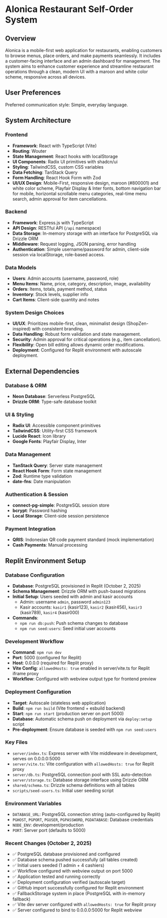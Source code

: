 # Alonica Restaurant Self-Order System

## Overview
Alonica is a mobile-first web application for restaurants, enabling customers to browse menus, place orders, and make payments seamlessly. It includes a customer-facing interface and an admin dashboard for management. The system aims to enhance customer experience and streamline restaurant operations through a clean, modern UI with a maroon and white color scheme, responsive across all devices.

## User Preferences
Preferred communication style: Simple, everyday language.

## System Architecture

### Frontend
- **Framework**: React with TypeScript (Vite)
- **Routing**: Wouter
- **State Management**: React hooks with localStorage
- **UI Components**: Radix UI primitives with shadcn/ui
- **Styling**: TailwindCSS, custom CSS variables
- **Data Fetching**: TanStack Query
- **Form Handling**: React Hook Form with Zod
- **UI/UX Design**: Mobile-First, responsive design, maroon (#800001) and white color scheme, Playfair Display & Inter fonts, bottom navigation bar for mobile, horizontal scrollable menu categories, real-time menu search, admin approval for item cancellations.

### Backend
- **Framework**: Express.js with TypeScript
- **API Design**: RESTful API (`/api` namespace)
- **Data Storage**: In-memory storage with an interface for PostgreSQL via Drizzle ORM
- **Middleware**: Request logging, JSON parsing, error handling
- **Authentication**: Simple username/password for admin, client-side session via localStorage, role-based access.

### Data Models
- **Users**: Admin accounts (username, password, role)
- **Menu Items**: Name, price, category, description, image, availability
- **Orders**: Items, totals, payment method, status
- **Inventory**: Stock levels, supplier info
- **Cart Items**: Client-side quantity and notes

### System Design Choices
- **UI/UX**: Prioritizes mobile-first, clean, minimalist design (ShopZen-inspired) with consistent branding.
- **Data Handling**: Robust form validation and state management.
- **Security**: Admin approval for critical operations (e.g., item cancellation).
- **Flexibility**: Open bill editing allows dynamic order modifications.
- **Deployment**: Configured for Replit environment with autoscale deployment.

## External Dependencies

### Database & ORM
- **Neon Database**: Serverless PostgreSQL
- **Drizzle ORM**: Type-safe database toolkit

### UI & Styling
- **Radix UI**: Accessible component primitives
- **TailwindCSS**: Utility-first CSS framework
- **Lucide React**: Icon library
- **Google Fonts**: Playfair Display, Inter

### Data Management
- **TanStack Query**: Server state management
- **React Hook Form**: Form state management
- **Zod**: Runtime type validation
- **date-fns**: Date manipulation

### Authentication & Session
- **connect-pg-simple**: PostgreSQL session store
- **bcrypt**: Password hashing
- **Local Storage**: Client-side session persistence

### Payment Integration
- **QRIS**: Indonesian QR code payment standard (mock implementation)
- **Cash Payments**: Manual processing

## Replit Environment Setup

### Database Configuration
- **Database**: PostgreSQL provisioned in Replit (October 2, 2025)
- **Schema Management**: Drizzle ORM with push-based migrations
- **Initial Setup**: Users seeded with admin and kasir accounts
  - Admin: username `admin`, password `admin123`
  - Kasir accounts: `kasir1` (kasir123), `kasir2` (kasir456), `kasir3` (kasir789), `kasir4` (kasir000)
- **Commands**:
  - `npm run db:push`: Push schema changes to database
  - `npm run seed:users`: Seed initial user accounts

### Development Workflow
- **Command**: `npm run dev`
- **Port**: 5000 (configured for Replit)
- **Host**: 0.0.0.0 (required for Replit proxy)
- **Vite Config**: `allowedHosts: true` enabled in server/vite.ts for Replit iframe proxy
- **Workflow**: Configured with webview output type for frontend preview

### Deployment Configuration
- **Target**: Autoscale (stateless web application)
- **Build**: `npm run build` (Vite frontend + esbuild backend)
- **Start**: `npm run start` (production server on port 5000)
- **Database**: Automatic schema push on deployment via `deploy:setup` script
- **Pre-deployment**: Ensure database is seeded with `npm run seed:users`

### Key Files
- `server/index.ts`: Express server with Vite middleware in development, serves on 0.0.0.0:5000
- `server/vite.ts`: Vite configuration with `allowedHosts: true` for Replit proxy
- `server/db.ts`: PostgreSQL connection pool with SSL auto-detection
- `server/storage.ts`: Database storage interface using Drizzle ORM
- `shared/schema.ts`: Drizzle schema definitions with all tables
- `scripts/seed-users.ts`: Initial user seeding script

### Environment Variables
- `DATABASE_URL`: PostgreSQL connection string (auto-configured by Replit)
- `PGHOST`, `PGPORT`, `PGUSER`, `PGPASSWORD`, `PGDATABASE`: Database credentials
- `NODE_ENV`: development/production
- `PORT`: Server port (defaults to 5000)

### Recent Changes (October 2, 2025)
- ✅ PostgreSQL database provisioned and configured
- ✅ Database schema pushed successfully (all tables created)
- ✅ Initial users seeded (1 admin + 4 cashiers)
- ✅ Workflow configured with webview output on port 5000
- ✅ Application tested and running correctly
- ✅ Deployment configuration verified (autoscale target)
- ✅ GitHub import successfully configured for Replit environment
- ✅ FallbackStorage system in place (PostgreSQL with in-memory fallback)
- ✅ Vite dev server configured with `allowedHosts: true` for Replit proxy
- ✅ Server configured to bind to 0.0.0.0:5000 for Replit webview